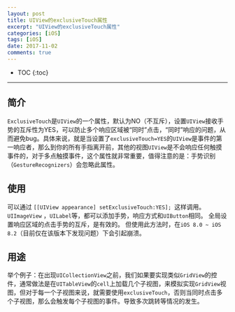 ```yaml
---
layout: post
title: UIView的exclusiveTouch属性
excerpt: "UIView的exclusiveTouch属性"
categories: [iOS]
tags: [iOS]
date: 2017-11-02
comments: true
---
```


* TOC
{:toc}
---



## 简介

`ExclusiveTouch`是`UIView`的一个属性，默认为NO（不互斥），设置`UIView`接收手势的互斥性为YES，可以防止多个响应区域被“同时”点击，“同时”响应的问题，从而避免bug。具体来说，就是当设置了`exclusiveTouch=YES`的`UIView`是事件的第一响应者，那么到你的所有手指离开前，其他的视图`UIView`是不会响应任何触摸事件的，对于多点触摸事件，这个属性就非常重要，值得注意的是：手势识别（`GestureRecognizers`）会忽略此属性。

## 使用

可以通过 `[[UIView appearance] setExclusiveTouch:YES]; `这样调用。
`UIImageView` ，`UILabel`等，都可以添加手势，响应方式和`UIButton`相同。
全局设置响应区域的点击手势的互斥，是有效的。
但使用此方法时，在`iOS 8.0 ~ iOS 8.2`（目前仅在该版本下发现问题）下会引起崩溃。

## 用途

举个例子：在出现`UICollectionView`之前，我们如果要实现类似`GridView`的控件，通常做法是在`UITableView`的`cell`上加载几个子视图，来模拟实现`GridView`视图，但对于每一个子视图来说，就需要使用`exclusiveTouch`，否则当同时点击多个子视图，那么会触发每个子视图的事件。导致多次跳转等情况的发生。
